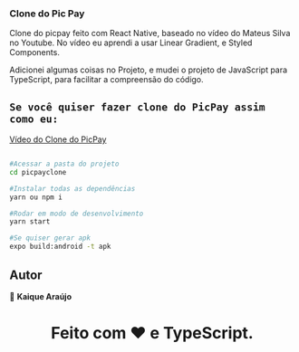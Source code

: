 ### Clone do Pic Pay

Clone do picpay feito com React Native, baseado no vídeo do Mateus Silva no Youtube.
No vídeo eu aprendi a usar Linear Gradient, e Styled Components.

Adicionei algumas coisas no Projeto, e mudei o projeto de JavaScript para TypeScript,
para facilitar a compreensão do código.

## `Se você quiser fazer clone do PicPay assim como eu:`

[Vídeo do Clone do PicPay](https://www.youtube.com/watch?v=0CraBZHejKI)

```sh

#Acessar a pasta do projeto
cd picpayclone

#Instalar todas as dependências
yarn ou npm i

#Rodar em modo de desenvolvimento
yarn start

#Se quiser gerar apk
expo build:android -t apk

```

## Autor

👤 **Kaique Araújo**

<h1 align="center">Feito com ❤️ e TypeScript.</h1>